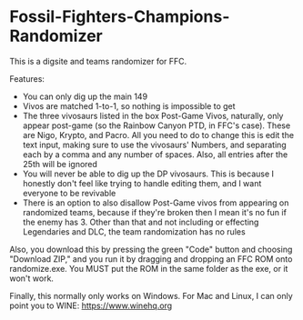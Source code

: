 # Fossil-Fighters-Champions-Randomizer
This is a digsite and teams randomizer for FFC.

Features:
- You can only dig up the main 149
- Vivos are matched 1-to-1, so nothing is impossible to get
- The three vivosaurs listed in the box Post-Game Vivos, naturally, only appear post-game (so
  the Rainbow Canyon PTD, in FFC's case). These are Nigo, Krypto, and Pacro. All you need to
  do to change this is edit the text input, making sure to use the vivosaurs' Numbers, and
  separating each by a comma and any number of spaces. Also, all entries after the 25th
  will be ignored
- You will never be able to dig up the DP vivosaurs. This is because I honestly don't feel
  like trying to handle editing them, and I want everyone to be revivable
- There is an option to also disallow Post-Game vivos from appearing on randomized teams,
  because if they're broken then I mean it's no fun if the enemy has 3. Other than that
  and not including or effecting Legendaries and DLC, the team randomization has no rules

Also, you download this by pressing the green "Code" button and choosing "Download ZIP," and
you run it by dragging and dropping an FFC ROM onto randomize.exe. You MUST put the ROM in
the same folder as the exe, or it won't work.

Finally, this normally only works on Windows. For Mac and Linux, I can only point you to
WINE: https://www.winehq.org
